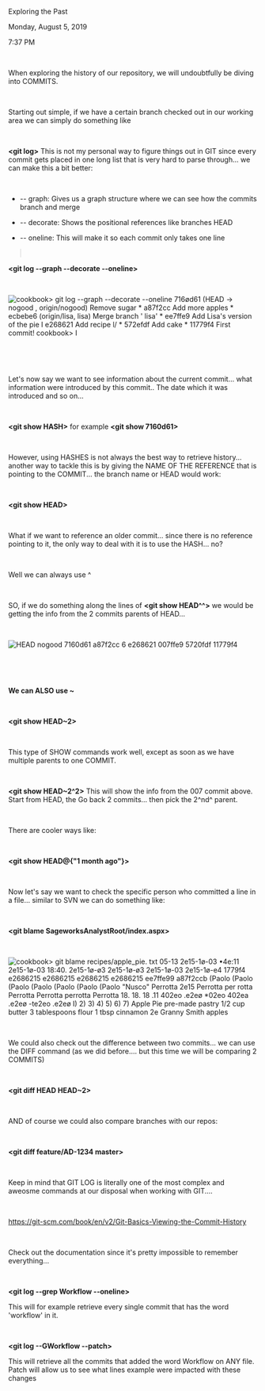 Exploring the Past

Monday, August 5, 2019

7:37 PM

 

When exploring the history of our repository, we will undoubtfully be diving into COMMITS.

 

Starting out simple, if we have a certain branch checked out in our working area we can simply do something like

 

**\<git log\>** This is not my personal way to figure things out in GIT since every commit gets placed in one long list that is very hard to parse through\... we can make this a bit better:

 

-   \-- graph: Gives us a graph structure where we can see how the commits branch and merge

-   \-- decorate: Shows the positional references like branches HEAD

-   \-- oneline: This will make it so each commit only takes one line

>  

**\<git log --graph --decorate \--oneline\>**

 

![cookbook\> git log \--graph \--decorate \--oneline 716ød61 (HEAD -\> nogood , origin/nogood) Remove sugar \* a87f2cc Add more apples \* ecbebe6 (origin/lisa, lisa) Merge branch \' lisa\' \* ee7ffe9 Add Lisa\'s version of the pie I e268621 Add recipe l/ \* 572efdf Add cake \* 11779f4 First commit! cookbook\> I ](004_Exploring_the_Past_000.png)

 

 

Let\'s now say we want to see information about the current commit\... what information were introduced by this commit.. The date which it was introduced and so on\...

 

**\<git show HASH\>** for example **\<git show 7160d61\>**

 

However, using HASHES is not always the best way to retrieve history\... another way to tackle this is by giving the NAME OF THE REFERENCE that is pointing to the COMMIT\... the branch name or HEAD would work:

 

**\<git show HEAD\>**

 

What if we want to reference an older commit\... since there is no reference pointing to it, the only way to deal with it is to use the HASH\... no?

 

Well we can always use \^

 

SO, if we do something along the lines of **\<git show HEAD\^\^\>** we would be getting the info from the 2 commits parents of HEAD\...

 

![HEAD nogood 7160d61 a87f2cc 6 e268621 007ffe9 5720fdf 11779f4 ](004_Exploring_the_Past_001.png)

 

 

**We can ALSO use \~**

 

**\<git show HEAD\~2\>**

 

This type of SHOW commands work well, except as soon as we have multiple parents to one COMMIT.

 

**\<git show HEAD\~2\^2\>** This will show the info from the 007 commit above. Start from HEAD, the Go back 2 commits\... then pick the 2^nd^ parent.

 

There are cooler ways like:

 

**\<git show HEAD@{\"1 month ago\"}\>**

 

Now let\'s say we want to check the specific person who committed a line in a file\... similar to SVN we can do something like:

 

**\<git blame SageworksAnalystRoot/index.aspx\>**

 

![cookbook\> git blame recipes/apple_pie. txt 05-13 2e15-1ø-03 •4e:11 2e15-1ø-03 18:40. 2e15-1ø-ø3 2e15-1ø-ø3 2e15-1ø-03 2e15-1ø-e4 1779f4 e2686215 e2686215 e2686215 e2686215 ee7ffe99 a87f2ccb (Paolo (Paolo (Paolo (Paolo (Paolo (Paolo (Paolo \"Nusco\" Perrotta 2e15 Perrotta per rotta Perrotta Perrotta perrotta Perrotta 18. 18. 18 .11 402eo .e2eø \*02eo 402ea .e2eø -te2eo .e2eø I) 2) 3) 4) 5) 6) 7) Apple Pie pre-made pastry 1/2 cup butter 3 tablespoons flour 1 tbsp cinnamon 2e Granny Smith apples ](004_Exploring_the_Past_002.png)

 

We could also check out the difference between two commits\... we can use the DIFF command (as we did before\.... but this time we will be comparing 2 COMMITS)

 

**\<git diff HEAD HEAD\~2\>**

 

AND of course we could also compare branches with our repos:

 

**\<git diff feature/AD-1234 master\>**

 

Keep in mind that GIT LOG is literally one of the most complex and aweosme commands at our disposal when working with GIT\....

 

<https://git-scm.com/book/en/v2/Git-Basics-Viewing-the-Commit-History>

 

Check out the documentation since it\'s pretty impossible to remember everything\...

 

**\<git log \--grep Workflow \--oneline\>**

This will for example retrieve every single commit that has the word \'workflow\' in it.

 

**\<git log --GWorkflow \--patch\>**

This will retrieve all the commits that added the word Workflow on ANY file. Patch will allow us to see what lines example were impacted with these changes

